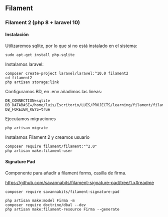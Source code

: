 ## Filament
### Filament 2 (php 8 + laravel 10)
#### Instalación
Utilizaremos sqlite, por lo que si no está instalado en el sistema:
```
sudo apt-get install php-sqlite
```
Instalamos laravel:
```
composer create-project laravel/laravel:^10.0 filament2
cd filament2
php artisan storage:link
```
Configuramos BD, en .env añadimos las líneas:
```
DB_CONNECTION=sqlite
DB_DATABASE=/home/luis/Escritorio/LUIS/PROJECTS/learning/filament/filament2/database/db.sqlite
DB_FOREIGN_KEYS=true
```
Ejecutamos migraciones
```
php artisan migrate
```
Instalamos Filament 2 y creamos usuario
```
composer require filament/filament:"^2.0"
php artisan make:filament-user
```

#### Signature Pad
Componente para añadir a filament forms, casilla de firma.

https://github.com/savannabits/filament-signature-pad/tree/1.x#readme

```
composer require savannabits/filament-signature-pad
```

```
php artisan make:model Firma -m
composer require doctrine/dbal --dev
php artisan make:filament-resource Firma --generate
```